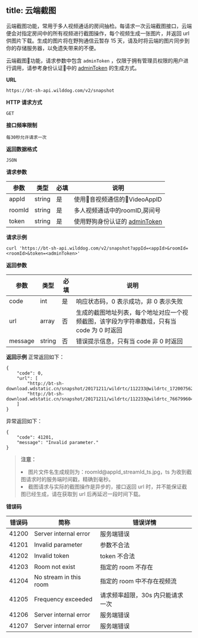 ﻿title: 云端截图
---


云端截图功能，常用于多人视频通话的房间抽检。每请求一次云端截图接口，云端便会对指定房间中的所有视频进行截图操作，每个视频生成一张图片，并返回 url 供图片下载。生成的图片将在野狗通信云暂存 15 天，请及时将云端的图片同步到你的存储服务器，以免遗失带来的不便。

云端截图功能，请求参数中包含 `adminToken` ，仅限于拥有管理员权限的用户进行调用，请参考身份认证中的 [adminToken]( https://docs.wilddog.com/auth/Server/server.html#生成-Custom-Token) 的生成方式。




**URL**

```
https://bt-sh-api.wilddog.com/v2/snapshot
```

**HTTP 请求方式**  

```
GET    
```

**接口频率限制**  

```
每30秒允许请求一次   
```

**返回数据格式**

```
JSON
```

**请求参数**

|参数           |类型           |必填       |说明|
|--------------|--------------|----------|---|
|appId         |string        |是        |使用音视频通信的VideoAppID|
|roomId        |string        |是        |多人视频通话中的roomID,房间号|
|token         |string        |是        |使用野狗身份认证的 [adminToken]( https://docs.wilddog.com/auth/Server/server.html#生成-Custom-Token)|


**请求示例**

```
curl 'https://bt-sh-api.wilddog.com/v2/snapshot?appId=<appId>&roomId=<roomId>&token=<adminToken>'
```

**返回参数**

|参数           |类型           |必填       |说明|
|--------------|--------------|----------|-----|
|code          |int           |是         |响应状态码，0 表示成功，非 0 表示失败|
|url           |array         |否        |生成的截图地址列表，每个地址对应一个视频截图，该字段为字符串数组，只有当 code 为 0 时返回|
|message       |string        |否        |错误提示信息，只有当 code 非 0  时返回|

**返回示例**
正常返回如下：

```
{
    "code": 0,
    "url": [
        "http://bt-sh-download.wdstatic.cn/snapshot/20171211/wildrtc/112233@wildrtc_172007562460416770_1512992803316.jpg",
        "http://bt-sh-download.wdstatic.cn/snapshot/20171211/wildrtc/112233@wildrtc_766799604921847300_1512992803316.jpg"
    ]
}
```

异常返回如下：
```
{
    "code": 41201,
    "message": "Invalid parameter."
}
```




<blockquote class="warning">
  <p><strong>注意：</strong></p>
  <li>图片文件名生成规则为：roomId@appId_streamId_ts.jpg，ts 为收到截图请求时的服务端时间戳，精确到毫秒。</li>
  <li>截图请求与实际的截图操作是异步的，接口返回 url 时，并不能保证截图已经生成，请在获取到 url 后再延迟一段时间下载。</li>
</blockquote>




**错误码**

| 错误码 | 简称 | 错误详情 |
| ------------- | -------------- | ------------ |
|41200  |Server internal error   |服务端错误      |
|41201	|Invalid parameter	     |参数不合法      |
|41202	|Invalid token	         |token 不合法    |
|41203	|Room not exist	         |指定的 room 不存在|
|41204	|No stream in this room	 |指定的 room 中不存在视频流|
|41205	|Frequency exceeded	     |请求频率超限，30s 内只能请求一次|
|41206	|Server internal error   |服务端错误|
|41207	|Server internal error   |服务端错误|

